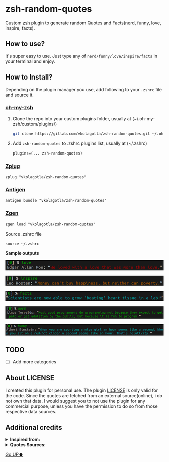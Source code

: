 # zsh-random-quotes

Custom [zsh](https://www.zsh.org/) plugin to generate random Quotes and Facts(nerd, funny, love, inspire, facts).

## How to use?

It's super easy to use. Just type any of `nerd/funny/love/inspire/facts` in your terminal and enjoy.

## How to Install?

Depending on the plugin manager you use, add following to your `.zshrc` file and source it.

### [oh-my-zsh](https://github.com/ohmyzsh/ohmyzsh)

1. Clone the repo into your custom plugins folder, usually at (~/.oh-my-zsh/custom/plugins/)

   ```bash
   git clone https://gitlab.com/vkolagotla/zsh-random-quotes.git ~/.oh-my-zsh/custom/plugins/zsh-random-quotes
   ```

2. Add `zsh-random-quotes` to .zshrc plugins list, usually at (~/.zshrc)

   ```shell
   plugins=(... zsh-random-quotes)
   ```

### [Zplug](https://github.com/zplug/zplug)

```shell
zplug "vkolagotla/zsh-random-quotes"
```

### [Antigen](https://github.com/zsh-users/antigen)

```shell
antigen bundle "vkolagotla/zsh-random-quotes"
```

### [Zgen](https://github.com/tarjoilija/zgen)

```shell
zgen load "vkolagotla/zsh-random-quotes"
```

Source .zshrc file

```shell
source ~/.zshrc
```

**Sample outputs**

![Sample images](static/love.png)

![Sample images](static/inspire.png)

![Sample images](static/facts.png)

![Sample images](static/nerd.png)

![Sample images](static/funny.png)

## TODO

- [ ] Add more categories

## About LICENSE

I created this plugin for personal use. The plugin [LICENSE](LICENSE) is only valid for the code. Since the quotes are fetched from an external source(online), i do not own that data. I would suggest you to not use the plugin for any commercial purpose, unless you have the permission to do so from those respective data sources.

## Additional credits

<details>
<summary><b>Inspired from:</b></summary>
<ul>
  <li><a>https://github.com/oldratlee/hacker-quotes</a></li>
  <li><a>https://github.com/ohmyzsh/ohmyzsh/tree/master/plugins/rand-quote</a></li>
</ul>
</details>

<details>
<summary><b>Quotes Sources:</b></summary>
<ul>
  <li><a>https://github.com/oldratlee/hacker-quotes</a></li>
  <li><a>https://www.generatormix.com/</a></li>
  <li><a>http://randomfactgenerator.net/</a></li>
</ul>
</details>

[Go UP⬆️](#zsh-random-quotes)